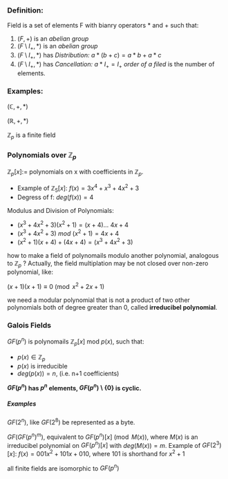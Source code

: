 ### Definition:

Field is a set of elements F with bianry operators * and + such that:
1. $(F, +)$ is an *abelian group*
2. $(F\setminus I_{+}, *)$ is an *abelian group*
3. $(F\setminus I_{+}, *)$ has *Distribution:* $a*(b+c)=a*b+a*c$
4. $(F\setminus I_{+}, *)$ has *Cancellation:* $a*I_{+}=I_{+}$
*order of a filed* is the number of elements.

### Examples:

$(\mathbb{C}, +, *)$ 

$(\mathbb{R}, +, *)$

$\mathbb{Z}_{p}$ is a finite field

### Polynomials over $\mathbb{Z}_p$

$\mathbb{Z}_{p}[x] :=$ polynomials on x with coefficients in $\mathbb{Z}_{p}$.

- Example of $\mathbb{Z}_{5}[x]$: $f(x)=3x^{4}+x^{3}+4x^{2}+3$
- Degress of f: $deg(f(x)) = 4$

Modulus and Division of Polynomials:

- $(x^{3}+4x^{2}+3)(x^{2}+1)=(x+4)\dots\ 4x+4$
- $(x^{3}+4x^{2}+3)\ mod\ (x^{2}+1)=4x+4$
- $(x^{2}+1)(x+4)+(4x+4)=(x^{3}+4x^{2}+3)$

how to make a field of polynomails modulo another polynomial, analogous to $\mathbb{Z}_{p}$ ? Actually, the field multiplation may be not closed over non-zero polynomial, like:

$(x+1)(x+1)\equiv 0 \pmod{x^2+2x+1}$

we need a modular polynomial that is not a product of two other polynomials both of degree greater than 0, called **irreducibel polynomial**.

### Galois Fields

$GF(p^{n})$ is polynomails $\mathbb{Z}_{p}[x]\text{ mod }p(x)$, such that:
- $p(x)\in \mathbb{Z}_{p}$
- $p(x)$ is irreducible
- $deg(p(x))=n$, (i.e. n+1 coefficients)

**$GF(p^{n})$ has $p^{n}$ elements, $GF(p^{n})\setminus\{0\}$ is cyclic.**

##### Examples

$GF(2^{n})$, like $GF(2^{8})$ be represented as a byte.

$GF(GF(p^{n})^{m})$, equivalent to $GF(p^{n})[x]\pmod{M(x)}$, where $M(x)$ is an irreducibel polynomial on $GF(p^{n})[x]$ with $deg(M(x))=m$. Example of $GF(2^{3})[x]$: $f(x)=001x^{2}+101x+010$, where 101 is shorthand for $x^{2}+1$

all finite fields are isomorphic to $GF(p^{n})$